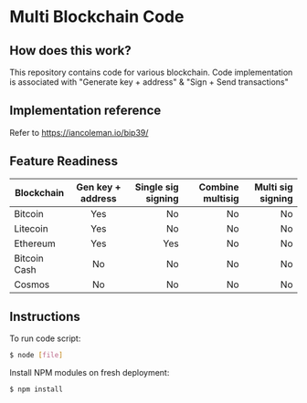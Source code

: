 Multi Blockchain Code
=====================================

<URL>

How does this work?
----------------

This repository contains code for various blockchain. Code implementation is associated with "Generate key + address" & "Sign + Send transactions"


Implementation reference
----------------

Refer to https://iancoleman.io/bip39/


Feature Readiness
----------------

| Blockchain        | Gen key + address           | Single sig signing  | Combine multisig  | Multi sig signing  |
| ------------- |:-------------:| -----:|-----:|-----:|
| Bitcoin      | Yes | No | No | No |
| Litecoin     | Yes      |   No | No | No |
| Ethereum | Yes      |    Yes | No | No |
| Bitcoin Cash | No      |    No | No | No |
| Cosmos | No      |    No | No | No |


## Instructions

To run code script:

```bash
$ node [file]
```

Install NPM modules on fresh deployment:

```bash
$ npm install
```
